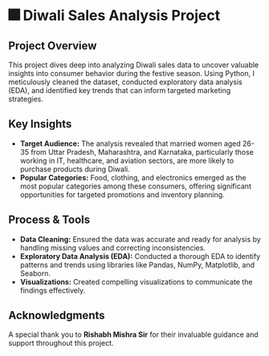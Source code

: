 
# 🎆 Diwali Sales Analysis Project

## Project Overview
This project dives deep into analyzing Diwali sales data to uncover valuable insights into consumer behavior during the festive season. Using Python, I meticulously cleaned the dataset, conducted exploratory data analysis (EDA), and identified key trends that can inform targeted marketing strategies.

## Key Insights
- **Target Audience:** The analysis revealed that married women aged 26-35 from Uttar Pradesh, Maharashtra, and Karnataka, particularly those working in IT, healthcare, and aviation sectors, are more likely to purchase products during Diwali.
- **Popular Categories:** Food, clothing, and electronics emerged as the most popular categories among these consumers, offering significant opportunities for targeted promotions and inventory planning.

## Process & Tools
- **Data Cleaning:** Ensured the data was accurate and ready for analysis by handling missing values and correcting inconsistencies.
- **Exploratory Data Analysis (EDA):** Conducted a thorough EDA to identify patterns and trends using libraries like Pandas, NumPy, Matplotlib, and Seaborn.
- **Visualizations:** Created compelling visualizations to communicate the findings effectively.

## Acknowledgments
A special thank you to **Rishabh Mishra Sir** for their invaluable guidance and support throughout this project.
